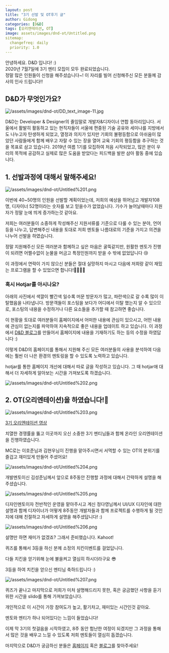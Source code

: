 ```yaml
---
layout: post
title: "3기 선발 및 OT후기 글"
author: Gidong
categories: [D&D]
tags: [오리엔테이션, OT]
image: assets/images/dnd-ot/Untitled.png
sitemap:
  changefreq: daily
  priority: 1.0
---
```


안녕하세요. D&D 입니다! :)  
2020년 7월7일에 3기 멘티 모집이 모두 완료되었습니다.  
정말 많은 인원들이 신청을 해주셨습니다~! 이 자리를 빌어 신청해주신 모든 분들께 감사의 인사 드립니다!!

## D&D가 무엇인가요?

![/assets/images/dnd-ot/DD_text_image-11.jpg](/assets/images/dnd-ot/DD_text_image-11.jpg)

D&D는 Developer & Designer의 줄임말로 개발자&디자이너 연합 동아리입니다. 서울에서 활발히 활동하고 있는 현직자들이 서울에 편중된 기술 공유와 세미나를 지방에서도 나누고자 탄생하게 되었고, 열정과 의지가 있지만 기회의 불평등함으로 아쉬움이 많았던 사람들에게 함께 배우고 자랄 수 있는 장을 열어 교육 기회의 평등함을 추구하는 것을 목표로 삼고 있습니다. 2019년 여름 1기를 모집하여 처음 시작되었고, 많은 분이 우리의 목적에 공감하고 실제로 많은 도움을 받았다는 피드백을 발판 삼아 활동 중에 있습니다.

## 1. 선발과정에 대해서 말해주세요!

![/assets/images/dnd-ot/Untitled%201.png](/assets/images/dnd-ot/Untitled%201.png)

이번에 40~50명의 인원을 선발할 계획이었는데, 저희의 예상을 뛰어넘고 개발자108명, 디자이너 52명이라는 숫자를 보고 믿을수가 없었습니다. 기수가 늘어날때마다 지원자가 정말 눈에 띄게 증가하는것 같아요.

저희는 여러분들이 소중하게 작성해주신 지원서류를 기준으로 다룰 수 있는 분야, 언어등을 나누고, 답변해주신 내용을 토대로 저희 멘토들 나름대로의 기준을 가지고 의견을 나누어 선발을 하였습니다.

정말 지원해주신 모든 여러분과 함께하고 싶은 마음은 굴뚝같지만, 원활한 멘토가 진행이 되려면 어쩔수없이 눈물을 머금고 특정인원까지 받을 수 밖에 없었답니다 😢

이 과정에서 연락이 가지 않으신 분들은 절대 실망하지 마시고 다음에 저희랑 같이 재밌는 프로그램을 할 수 있었으면 합니다!🙆‍♀️🙆‍♂️

### 혹시 Hotjar를 아시나요?

아래의 사진에서 색깔이 빨간색 일수록 머문 방문자가 많고, 파란색으로 갈 수록 많이 이탈했음을 나타냅니다. 방문객들이 포스팅을 보다가 어디에서 이탈 했는지 알 수 있으므로, 포스팅의 내용을 수정하거나 다른 요소들을 추가할 때 참고하면 좋습니다.

이 현황을 토대로 여러분들이 홈페이지에서 어떠한 내용에 관심이 있으시고, 어떤 내용에 관심이 없는지를 파악하여 지속적으로 좋은 내용을 업데이트 하고 있습니다. 이 과정에서 [D&D 블로그](<[http://dndacademy.github.io/](http://dndacademy.github.io/)>)를 만들어서 홈페이지에 내용을 기재하기도 하는 등의 수정을 하였답니다 :)

이렇게 D&D의 홈페이지를 통해서 지원해 주신 모든 여러분들의 사용을 분석하여 다음에는 훨씬 더 나은 환경의 멘토링을 할 수 있도록 노력하고 있습니다.

hotjar를 통한 홈페이지 개선에 대해서 따로 글을 작성하고 있습니다. 그 때 hotjar애 대해서 더 자세하게 알아보는 시간을 가져보도록 하겠습니다.

![/assets/images/dnd-ot/Untitled%202.png](/assets/images/dnd-ot/Untitled%202.png)

## 2. OT(오리엔테이션)을 하였습니다!🎊

![/assets/images/dnd-ot/Untitled%203.png](/assets/images/dnd-ot/Untitled%203.png)

[3기 오리엔테이션 영상](<[https://youtu.be/suscgbageP4](https://youtu.be/suscgbageP4)>)

치열한 경쟁률을 뚫고 이곳까지 오신 소중한 3기 멘티님들과 함께 온라인 오리엔테이션을 진행하였습니다.

MC로는 이호준님과 김현우님이 진행을 맡아주시면서 서먹할 수 있는 OT의 분위기를 즐겁고 재미있게 만들어 주셨어요!

![/assets/images/dnd-ot/Untitled%204.png](/assets/images/dnd-ot/Untitled%204.png)

개발멘토이신 김성준님께서 앞으로 8주동안 진행할 과정에 대해서 간략하게 설명을 해주셨습니다.

![/assets/images/dnd-ot/Untitled%205.png](/assets/images/dnd-ot/Untitled%205.png)

디자인멘토이자 전반적인 운영을 맡아주시고 계신 정다영님께서 UI/UX 디자인에 대한 설명과 함께 디자이너가 어떻게 8주동안 개발자들과 함께 프로젝트를 수행하게 될 것인지에 대해 친절하고 자세하게 설명을 해주셨답니다! :)

![/assets/images/dnd-ot/Untitled%206.png](/assets/images/dnd-ot/Untitled%206.png)

설명만 하면 재미가 없겠죠? 그래서 준비했습니다. Kahoot!

퀴즈를 통해서 3등을 하신 분께 소정의 치킨이벤트를 걸었답니다.

다들 치킨을 얻기위해 눈에 불을켜고 열심히 하시더라구요 😎

3등을 하여 치킨을 얻으신 멘티님 축하드립니다 :)

![/assets/images/dnd-ot/Untitled%207.png](/assets/images/dnd-ot/Untitled%207.png)

퀴즈가 끝나고 마지막으로 저희가 미처 설명해드리지 못한, 혹은 궁금했던 사항을 듣기위한 시간을 slido를 통해 가져보았습니다.

개인적으로 이 시간이 가장 참여도가 높고, 활기차고, 재미있는 시간인것 같아요.

멘토와 멘티가 하나 되어있다는 느낌이 들었습니다!

이제 막 3기의 첫걸음을 시작하였고, 8주 동안 험난한 여정이 되겠지만 그 과정을 통해서 많은 것을 배우고 느낄 수 있도록 저희 멘토들이 열심히 돕겠습니다.

마지막으로 D&D가 궁금하신 분들은 [홈페이지](<[https://dnd.ac/](https://dnd.ac/)>) 혹은 [블로그](<[https://dndacademy.github.io/](https://dndacademy.github.io/)>)를 찾아주세요!
